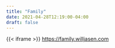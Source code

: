 ```yaml
---
title: "Family"
date: 2021-04-28T12:19:00-04:00
draft: false
---
```


{{< iframe >}}
https://family.willjasen.com
